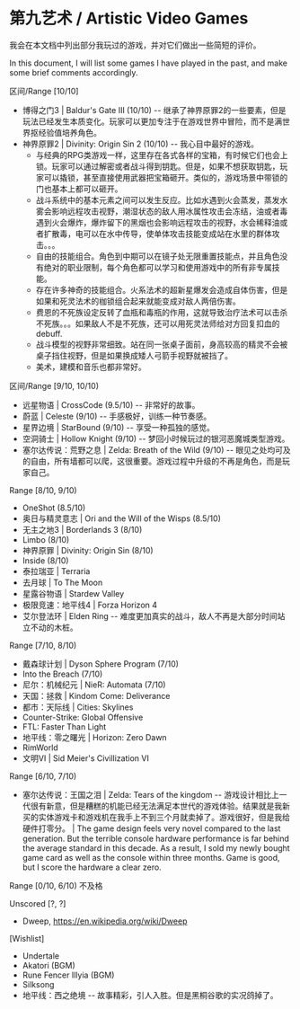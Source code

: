 第九艺术 / Artistic Video Games
===

我会在本文档中列出部分我玩过的游戏，并对它们做出一些简短的评价。

In this document, I will list some games I have played in the past, and make
some brief comments accordingly.

区间/Range [10/10]

* 博得之门3 | Baldur's Gate III (10/10) -- 继承了神界原罪2的一些要素，但是玩法已经发生本质变化。玩家可以更加专注于在游戏世界中冒险，而不是满世界抠经验值培养角色。
* 神界原罪2 | Divinity: Origin Sin 2 (10/10) -- 我心目中最好的游戏。
  + 与经典的RPG类游戏一样，这里存在各式各样的宝箱，有时候它们也会上锁。玩家可以通过解密或者战斗得到钥匙。但是，如果不想获取钥匙，玩家可以撬锁，甚至直接使用武器把宝箱砸开。类似的，游戏场景中带锁的门也基本上都可以砸开。
  + 战斗系统中的基本元素之间可以发生反应。比如水遇到火会蒸发，蒸发水雾会影响远程攻击视野，潮湿状态的敌人用冰属性攻击会冻结，油或者毒遇到火会爆炸，爆炸留下的黑烟也会影响远程攻击的视野，水会稀释油或者扩散毒，电可以在水中传导，使单体攻击技能变成站在水里的群体攻击。。。
  + 自由的技能组合。角色到中期可以在镜子处无限重置技能点，并且角色没有绝对的职业限制，每个角色都可以学习和使用游戏中的所有非专属技能。
  + 存在许多神奇的技能组合。火系法术的超新星爆发会造成自体伤害，但是如果和死灵法术的枷锁组合起来就能变成对敌人两倍伤害。
  + 费恩的不死族设定反转了血瓶和毒瓶的作用，这就导致治疗法术可以击杀不死族。。。如果敌人不是不死族，还可以用死灵法师给对方回复扣血的debuff.
  + 战斗模型的视野非常细致。站在同一张桌子面前，身高较高的精灵不会被桌子挡住视野，但是如果换成矮人弓箭手视野就被挡了。
  + 美术，建模和音乐也都非常好。

区间/Range [9/10, 10/10)

* 远星物语 | CrossCode (9.5/10) -- 非常好的故事。
* 蔚蓝 | Celeste (9/10) -- 手感极好，训练一种节奏感。
* 星界边境 | StarBound (9/10) -- 享受一种孤独的感觉。
* 空洞骑士 | Hollow Knight (9/10) -- 梦回小时候玩过的银河恶魔城类型游戏。
* 塞尔达传说：荒野之息 | Zelda: Breath of the Wild (9/10) -- 眼见之处均可及的自由，所有墙都可以爬，这很重要。游戏过程中升级的不再是角色，而是玩家自己。

Range [8/10, 9/10)

* OneShot (8.5/10)
* 奥日与精灵意志 | Ori and the Will of the Wisps (8.5/10)
* 无主之地3 | Borderlands 3 (8/10)
* Limbo (8/10)
* 神界原罪 | Divinity: Origin Sin (8/10)
* Inside (8/10)
* 泰拉瑞亚 | Terraria
* 去月球 | To The Moon
* 星露谷物语 | Stardew Valley
* 极限竞速：地平线4 | Forza Horizon 4
* 艾尔登法环 | Elden Ring -- 难度更加真实的战斗，敌人不再是大部分时间站立不动的木桩。

Range [7/10, 8/10)

* 戴森球计划 | Dyson Sphere Program (7/10)
* Into the Breach (7/10)
* 尼尔：机械纪元 | NieR: Automata (7/10)
* 天国：拯救 | Kindom Come: Deliverance
* 都市：天际线 | Cities: Skylines
* Counter-Strike: Global Offensive
* FTL: Faster Than Light
* 地平线：零之曙光 | Horizon: Zero Dawn
* RimWorld
* 文明VI | Sid Meier's Civillization VI

Range [6/10, 7/10)

* 塞尔达传说：王国之泪 | Zelda: Tears of the kingdom -- 游戏设计相比上一代很有新意，但是糟糕的机能已经无法满足本世代的游戏体验。结果就是我新买的实体游戏卡和游戏机在我手上不到三个月就卖掉了。游戏很好，但是我给硬件打零分。 | The game design feels very novel compared to the last generation. But the terrible console hardware performance is far behind the average standard in this decade. As a result, I sold my newly bought game card as well as the console within three months. Game is good, but I score the hardware a clear zero.

Range [0/10, 6/10) 不及格



Unscored [?, ?]

* Dweep, https://en.wikipedia.org/wiki/Dweep

[Wishlist]

* Undertale
* Akatori (BGM)
* Rune Fencer Illyia (BGM)
* Silksong
* 地平线：西之绝境 -- 故事精彩，引人入胜。但是黑桐谷歌的实况鸽掉了。
